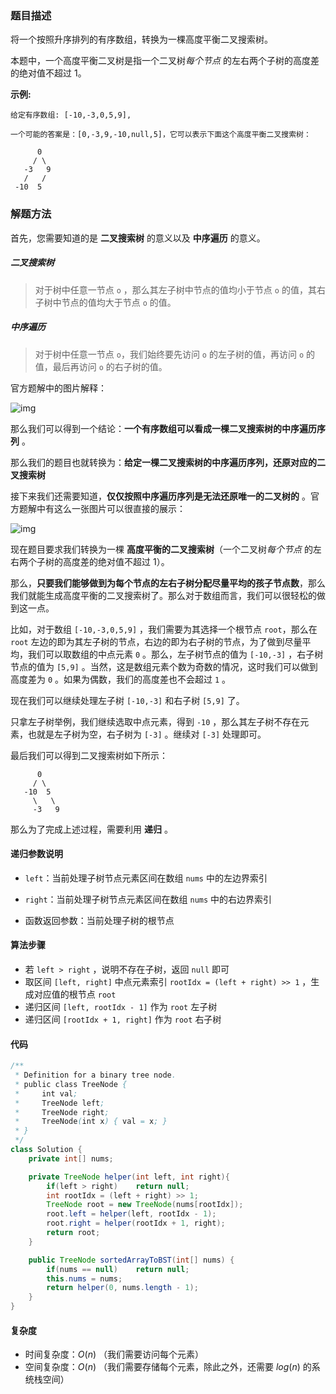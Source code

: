 ### 题目描述

将一个按照升序排列的有序数组，转换为一棵高度平衡二叉搜索树。

本题中，一个高度平衡二叉树是指一个二叉树*每个节点* 的左右两个子树的高度差的绝对值不超过 1。

**示例:**

```
给定有序数组: [-10,-3,0,5,9],

一个可能的答案是：[0,-3,9,-10,null,5]，它可以表示下面这个高度平衡二叉搜索树：

      0
     / \
   -3   9
   /   /
 -10  5
```

### 解题方法

首先，您需要知道的是 **二叉搜索树** 的意义以及 **中序遍历** 的意义。

##### 二叉搜索树

> 对于树中任意一节点 `o` ，那么其左子树中节点的值均小于节点 `o` 的值，其右子树中节点的值均大于节点 `o` 的值。

##### 中序遍历

> 对于树中任意一节点 `o`，我们始终要先访问 `o` 的左子树的值，再访问 `o` 的值，最后再访问 `o` 的右子树的值。

官方题解中的图片解释：

![img](https://pic.leetcode-cn.com/Figures/108/bfs_dfs.png)

那么我们可以得到一个结论：**一个有序数组可以看成一棵二叉搜索树的中序遍历序列** 。

那么我们的题目也就转换为：**给定一棵二叉搜索树的中序遍历序列，还原对应的二叉搜索树**

接下来我们还需要知道，**仅仅按照中序遍历序列是无法还原唯一的二叉树的** 。官方题解中有这么一张图片可以很直接的展示：

![img](https://pic.leetcode-cn.com/Figures/108/bst2.png)

现在题目要求我们转换为一棵 **高度平衡的二叉搜索树**（一个二叉树*每个节点* 的左右两个子树的高度差的绝对值不超过 1）。

那么，**只要我们能够做到为每个节点的左右子树分配尽量平均的孩子节点数**，那么我们就能生成高度平衡的二叉搜索树了。那么对于数组而言，我们可以很轻松的做到这一点。

比如，对于数组 `[-10,-3,0,5,9]` ，我们需要为其选择一个根节点 `root`，那么在 `root` 左边的即为其左子树的节点，右边的即为右子树的节点，为了做到尽量平均，我们可以取数组的中点元素 `0` 。那么，左子树节点的值为 `[-10,-3]` ，右子树节点的值为 `[5,9]` 。当然，这是数组元素个数为奇数的情况，这时我们可以做到高度差为 `0` 。如果为偶数，我们的高度差也不会超过 `1` 。

现在我们可以继续处理左子树 `[-10,-3]` 和右子树 `[5,9]` 了。

只拿左子树举例，我们继续选取中点元素，得到 `-10` ，那么其左子树不存在元素，也就是左子树为空，右子树为 `[-3]` 。继续对 `[-3]` 处理即可。

最后我们可以得到二叉搜索树如下所示：

```
      0
     / \
   -10  5
     \   \
     -3   9
```

那么为了完成上述过程，需要利用 **递归** 。

#### 递归参数说明

- `left`：当前处理子树节点元素区间在数组 `nums` 中的左边界索引
- `right`：当前处理子树节点元素区间在数组 `nums` 中的右边界索引

- 函数返回参数：当前处理子树的根节点

#### 算法步骤

- 若 `left > right` ，说明不存在子树，返回 `null` 即可
- 取区间 `[left, right]` 中点元素索引 `rootIdx = (left + right) >> 1` ，生成对应值的根节点 `root`
- 递归区间 `[left, rootIdx - 1]` 作为 `root` 左子树
- 递归区间 `[rootIdx + 1, right]` 作为 `root` 右子树

#### 代码

```java
/**
 * Definition for a binary tree node.
 * public class TreeNode {
 *     int val;
 *     TreeNode left;
 *     TreeNode right;
 *     TreeNode(int x) { val = x; }
 * }
 */
class Solution {
    private int[] nums;

    private TreeNode helper(int left, int right){
        if(left > right)    return null;
        int rootIdx = (left + right) >> 1;
        TreeNode root = new TreeNode(nums[rootIdx]);
        root.left = helper(left, rootIdx - 1);
        root.right = helper(rootIdx + 1, right);
        return root;
    }

    public TreeNode sortedArrayToBST(int[] nums) {
        if(nums == null)    return null;
        this.nums = nums;
        return helper(0, nums.length - 1);
    }
}
```

#### 复杂度

- 时间复杂度：$O(n)$ （我们需要访问每个元素）
- 空间复杂度：$O(n)$ （我们需要存储每个元素，除此之外，还需要 $log(n)$ 的系统栈空间）

